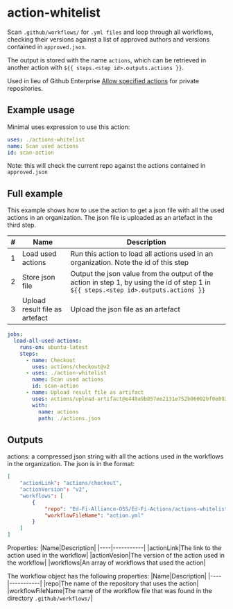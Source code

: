 # action-whitelist
Scan `.github/workflows/` for `.yml files` and loop through all workflows, checking their versions against a list of approved authors and versions contained in `approved.json`.

The output is stored with the name `actions`, which can be retrieved in another action with `${{ steps.<step id>.outputs.actions }}`.

Used in lieu of Github Enterprise [Allow specified actions](https://docs.github.com/en/repositories/managing-your-repositorys-settings-and-features/enabling-features-for-your-repository/managing-github-actions-settings-for-a-repository#allowing-specific-actions-to-run) for private repositories.

## Example usage
Minimal uses expression to use this action:

``` yaml
uses: ./actions-whitelist
name: Scan used actions
id: scan-action
```
Note: this will check the current repo against the actions contained in `approved.json`

## Full example
This example shows how to use the action to get a json file with all the used actions in an organization. The json file is uploaded as an artefact in the third step.

|#|Name|Description|
|---|---|---|
|1|Load used actions|Run this action to load all actions used in an organization. Note the id of this step|
|2|Store json file|Output the json value from the output of the action in step 1, by using the id of step 1 in `${{ steps.<step id>.outputs.actions }}`|
|3|Upload result file as artefact|Upload the json file as an artefact|


``` yaml
jobs:
  load-all-used-actions:
    runs-on: ubuntu-latest
    steps: 
      - name: Checkout
        uses: actions/checkout@v2
      - uses: ./action-whitelist
        name: Scan used actions
        id: scan-action  
      - name: Upload result file as artifact
        uses: actions/upload-artifact@e448a9b857ee2131e752b06002bf0e093c65e571
        with: 
          name: actions
          path: ./actions.json
```

## Outputs
actions: a compressed json string with all the actions used in the workflows in the organization. The json is in the format:
``` json
[
    "actionLink": "actions/checkout",
    "actionVersion": "v2",
    "workflows": [
        {
            "repo": "Ed-Fi-Alliance-OSS/Ed-Fi-Actions/actions-whitelist",
            "workflowFileName": "action.yml"
        }
    ]
]
```
Properties:
|Name|Description|
|----|-----------|
|actionLink|The link to the action used in the workflow|
|actionVesion|The version of the action used in the workflow|
|workflows|An array of workflows that used the action|

The workflow object has the following properties:
|Name|Description|
|----|-----------|
|repo|The name of the repository that uses the action|
|workflowFileName|The name of the workflow file that was found in the directory `.github/workflows/`|